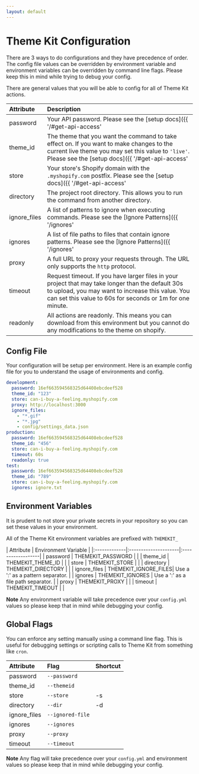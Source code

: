 ```yaml
---
layout: default
---
```

# Theme Kit Configuration

There are 3 ways to do configurations and they have precedence of order. The config
file values can be overridden by environment variable and environment variables
can be overridden by command line flags. Please keep this in mind while trying
to debug your config.

There are general values that you will be able to config for all of Theme Kit actions.

| Attribute    | Description
|:-------------|:---------------------
| password     | Your API password. Please see the [setup docs]({{ '/#get-api-access' | prepend: site.baseurl }}) on how to get this value.
| theme_id     | The theme that you want the command to take effect on. If you want to make changes to the current live theme you may set this value to `'live'`. Please see the [setup docs]({{ '/#get-api-access' | prepend: site.baseurl }}) on how to get this value.
| store        | Your store's Shopify domain with the `.myshopify.com` postfix. Please see the [setup docs]({{ '/#get-api-access' | prepend: site.baseurl }}) on how to get this value.
| directory    | The project root directory. This allows you to run the command from another directory.
| ignore_files | A list of patterns to ignore when executing commands. Please see the [Ignore Patterns]({{ '/ignores' | prepend: site.baseurl }})  documentation.
| ignores      | A list of file paths to files that contain ignore patterns. Please see the [Ignore Patterns]({{ '/ignores' | prepend: site.baseurl }})  documentation.
| proxy        | A full URL to proxy your requests through. The URL only supports the `http` protocol.
| timeout      | Request timeout. If you have larger files in your project that may take longer than the default 30s to upload, you may want to increase this value. You can set this value to 60s for seconds or 1m for one minute.
| readonly     | All actions are readonly. This means you can download from this environment but you cannot do any modifications to the theme on shopify.

## Config File

Your configuration will be setup per environment. Here is an example config file
for you to understand the usage of environments and config.

```yaml
development:
  password: 16ef663594568325d64408ebcdeef528
  theme_id: "123"
  store: can-i-buy-a-feeling.myshopify.com
  proxy: http://localhost:3000
  ignore_files:
    - "*.gif"
    - "*.jpg"
    - config/settings_data.json
production:
  password: 16ef663594568325d64408ebcdeef528
  theme_id: "456"
  store: can-i-buy-a-feeling.myshopify.com
  timeout: 60s
  readonly: true
test:
  password: 16ef663594568325d64408ebcdeef528
  theme_id: "789"
  store: can-i-buy-a-feeling.myshopify.com
  ignores: ignore.txt
```

## Environment Variables

It is prudent to not store your private secrets in your repository so you can set
these values in your environment.

All of the Theme Kit environment variables are prefixed with `THEMEKIT_`

| Attribute    | Environment Variable |
|:-------------|:---------------------|:------------------|
| password     | THEMEKIT_PASSWORD    |                   |
| theme_id     | THEMEKIT_THEME_ID    |                   |
| store        | THEMEKIT_STORE       |                   |
| directory    | THEMEKIT_DIRECTORY   |                   |
| ignore_files | THEMEKIT_IGNORE_FILES| Use a ':' as a pattern separator.  |
| ignores      | THEMEKIT_IGNORES     | Use a ':' as a file path separator. |
| proxy        | THEMEKIT_PROXY       |                   |
| timeout      | THEMEKIT_TIMEOUT     |                   |

**Note** Any environment variable will take precedence over your `config.yml` values
so please keep that in mind while debugging your config.

## Global Flags

You can enforce any setting manually using a command line flag. This is useful for
debugging settings or scripting calls to Theme Kit from something like `cron`.

| Attribute    | Flag            | Shortcut
|:-------------|:----------------|:--------|
| password     | `--password`    |         |
| theme_id     | `--themeid`     |         |
| store        | `--store`       | -s      |
| directory    | `--dir`         | -d      |
| ignore_files | `--ignored-file`|         |
| ignores      | `--ignores`     |         |
| proxy        | `--proxy`       |         |
| timeout      | `--timeout`     |         |

**Note** Any flag will take precedence over your `config.yml` and environment values
so please keep that in mind while debugging your config.
